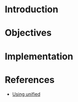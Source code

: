 # Introduction
# Objectives
# Implementation
# References
- [Using unified](https://unifiedjs.com/learn/guide/using-unified/)